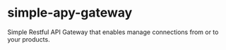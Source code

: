 # simple-apy-gateway
Simple Restful API Gateway that enables manage connections from or to your products.
